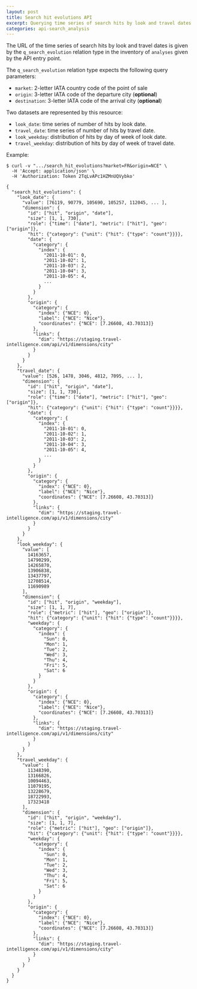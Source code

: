 ```yaml
---
layout: post
title: Search hit evolutions API
excerpt: Querying time series of search hits by look and travel dates
categories: api-search_analysis
---
```


The URL of the time series of search hits by look and travel dates is given
by the `q_search_evolution` relation type in the inventory of `analyses`
given by the API entry point.

The `q_search_evolution` relation type expects the following query parameters:
* `market`: 2-letter IATA country code of the point of sale
* `origin`: 3-letter IATA code of the departure city (**optional**)
* `destination`: 3-letter IATA code of the arrival city (**optional**)

Two datasets are represented by this resource:
* `look_date`: time series of number of hits by look date.
* `travel_date`: time series of number of hits by travel date.
* `look_weekday`: distribution of hits by day of week of look date.
* `travel_weekday`: distribution of hits by day of week of travel date.

Example:

    $ curl -v ".../search_hit_evolutions?market=FR&origin=NCE" \
      -H 'Accept: application/json' \
      -H 'Authorization: Token 2TqLvAPc1HZMnUQVybko'

    {
      "search_hit_evolutions": {
        "look_date": {
          "value": [76119, 90779, 105690, 105257, 112045, ... ],
          "dimension": {
            "id": ["hit", "origin", "date"],
            "size": [1, 1, 730],
            "role": {"time": ["date"], "metric": ["hit"], "geo": ["origin"]},
            "hit": {"category": {"unit": {"hit": {"type": "count"}}}},
            "date": {
              "category": {
                "index": {
                  "2011-10-01": 0,
                  "2011-10-02": 1,
                  "2011-10-03": 2,
                  "2011-10-04": 3,
                  "2011-10-05": 4,
                  ...
                }
              }
            },
            "origin": {
              "category": {
                "index": {"NCE": 0},
                "label": {"NCE": "Nice"},
                "coordinates": {"NCE": [7.26608, 43.70313]}
              },
              "links": {
                "dim": "https://staging.travel-intelligence.com/api/v1/dimensions/city"
              }
            }
          }
        },
        "travel_date": {
          "value": [526, 1478, 3046, 4812, 7095, ... ],
          "dimension": {
            "id": ["hit", "origin", "date"],
            "size": [1, 1, 730],
            "role": {"time": ["date"], "metric": ["hit"], "geo": ["origin"]},
            "hit": {"category": {"unit": {"hit": {"type": "count"}}}},
            "date": {
              "category": {
                "index": {
                  "2011-10-01": 0,
                  "2011-10-02": 1,
                  "2011-10-03": 2,
                  "2011-10-04": 3,
                  "2011-10-05": 4,
                  ...
                }
              }
            },
            "origin": {
              "category": {
                "index": {"NCE": 0},
                "label": {"NCE": "Nice"},
                "coordinates": {"NCE": [7.26608, 43.70313]}
              },
              "links": {
                "dim": "https://staging.travel-intelligence.com/api/v1/dimensions/city"
              }
            }
          }
        },
        "look_weekday": {
          "value": [
            14163657,
            14790299,
            14265870,
            13906838,
            13437797,
            12708514,
            11690989
          ],
          "dimension": {
            "id": ["hit", "origin", "weekday"],
            "size": [1, 1, 7],
            "role": {"metric": ["hit"], "geo": ["origin"]},
            "hit": {"category": {"unit": {"hit": {"type": "count"}}}},
            "weekday": {
              "category": {
                "index": {
                  "Sun": 0,
                  "Mon": 1,
                  "Tue": 2,
                  "Wed": 3,
                  "Thu": 4,
                  "Fri": 5,
                  "Sat": 6
                }
              }
            },
            "origin": {
              "category": {
                "index": {"NCE": 0},
                "label": {"NCE": "Nice"},
                "coordinates": {"NCE": [7.26608, 43.70313]}
              },
              "links": {
                "dim": "https://staging.travel-intelligence.com/api/v1/dimensions/city"
              }
            }
          }
        },
        "travel_weekday": {
          "value": [
            11348390,
            13166826,
            10094463,
            11079195,
            13228679,
            18722993,
            17323418
          ],
          "dimension": {
            "id": ["hit", "origin", "weekday"],
            "size": [1, 1, 7],
            "role": {"metric": ["hit"], "geo": ["origin"]},
            "hit": {"category": {"unit": {"hit": {"type": "count"}}}},
            "weekday": {
              "category": {
                "index": {
                  "Sun": 0,
                  "Mon": 1,
                  "Tue": 2,
                  "Wed": 3,
                  "Thu": 4,
                  "Fri": 5,
                  "Sat": 6
                }
              }
            },
            "origin": {
              "category": {
                "index": {"NCE": 0},
                "label": {"NCE": "Nice"},
                "coordinates": {"NCE": [7.26608, 43.70313]}
              },
              "links": {
                "dim": "https://staging.travel-intelligence.com/api/v1/dimensions/city"
              }
            }
          }
        }
      }
    }